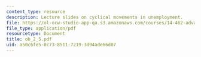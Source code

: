 ```yaml
---
content_type: resource
description: Lecture slides on cyclical movements in unemployment.
file: https://ol-ocw-studio-app-qa.s3.amazonaws.com/courses/14-462-advanced-macroeconomics-ii-spring-2007/a50c6fe58c73851172193d94ade66d07_ob_2_5.pdf
file_type: application/pdf
resourcetype: Document
title: ob_2_5.pdf
uid: a50c6fe5-8c73-8511-7219-3d94ade66d07
---
```

